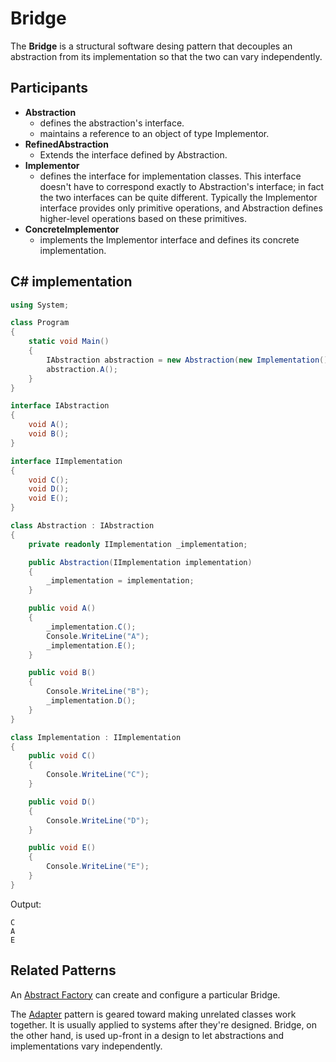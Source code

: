 # Bridge

The **Bridge** is a structural software desing pattern that decouples an abstraction from its implementation so that the two can vary
independently.

## Participants

* **Abstraction**
  * defines the abstraction's interface.
  * maintains a reference to an object of type Implementor.
* **RefinedAbstraction**
  * Extends the interface defined by Abstraction.
* **Implementor**
  * defines the interface for implementation classes. This interface
doesn't have to correspond exactly to Abstraction's interface; in
fact the two interfaces can be quite different. Typically the
Implementor interface provides only primitive operations, and
Abstraction defines higher-level operations based on these
primitives.
* **ConcreteImplementor**
  * implements the Implementor interface and defines its concrete
implementation.

## C# implementation

```csharp
using System;

class Program
{
    static void Main()
    {
        IAbstraction abstraction = new Abstraction(new Implementation());
        abstraction.A();
    }
}

interface IAbstraction
{
    void A();
    void B();
}

interface IImplementation
{
    void C();
    void D();
    void E();
}

class Abstraction : IAbstraction
{
    private readonly IImplementation _implementation;

    public Abstraction(IImplementation implementation)
    {
        _implementation = implementation;
    }

    public void A()
    {
        _implementation.C();
        Console.WriteLine("A");
        _implementation.E();
    }

    public void B()
    {
        Console.WriteLine("B");
        _implementation.D();
    }
}

class Implementation : IImplementation
{
    public void C()
    {
        Console.WriteLine("C");
    }

    public void D()
    {
        Console.WriteLine("D");
    }

    public void E()
    {
        Console.WriteLine("E");
    }
}
```

Output:

```output
C
A
E
```

## Related Patterns

An [Abstract Factory](abstract%20factory.md) can create and configure a particular Bridge.

The [Adapter](adapter.md) pattern is geared toward making unrelated classes work together. It is usually applied to systems after they're designed. Bridge, on the other
hand, is used up-front in a design to let abstractions and implementations vary independently.
